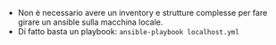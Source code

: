 * Non è necessario avere un inventory e strutture complesse per fare girare un ansible sulla macchina locale.
* Di fatto basta un playbook: `ansible-playbook localhost.yml`
